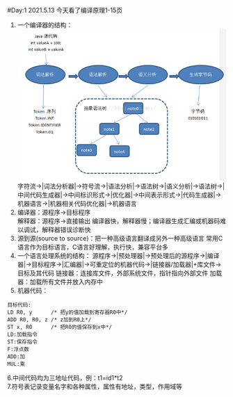#Day:1  2021.5.13
今天看了编译原理1-15页
1.  一个编译器的结构：  
![](imgs/编译器.png)  
字符流->|词法分析器|->符号流->|语法分析|->语法树->|语义分析|->语法树->|中间代码生成器|->中间标识形式->|优化器|->中间表示形式->|代码生成器|->机器语言->|机器相关代码优化器|->机器语言
2.  编译器：源程序->目标程序  
解释器：源程序->直接输出
编译器快，解释器慢；编译器生成汇编或机器码难以调试，解释器错误诊断快
3.  源到源(source to source)：把一种高级语言翻译成另外一种高级语言  常用C语言作为目标语言，C语言好理解，执行快，兼容平台多
4.  一个语言处理系统的结构：
源程序->|预处理器|->预处理后的源程序->|编译器|->目标程序->|汇编器|->可重定位的机器代码->|链接器/加载器|+库文件->目标及其代码
链接器：连接库文件，外部系统文件，指针指向外部文件
加载器：加载所有文件并放入内存中
5.  机器代码：
```
目标代码:
LD R0, y      /* 把y的值加载到寄存器R0中*/
ADD R0, R0, z /* z加到R0上*/
ST x, R0      /* 把R0的值保存到x中*/
LD:加载指令
ST:保存指令
F:浮点数
ADD:加
MUL:乘
```
6.中间代码均为三地址代码，例：t1=id1*t2  
7.符号表记录变量名字和各种属性，属性有地址，类型，作用域等


